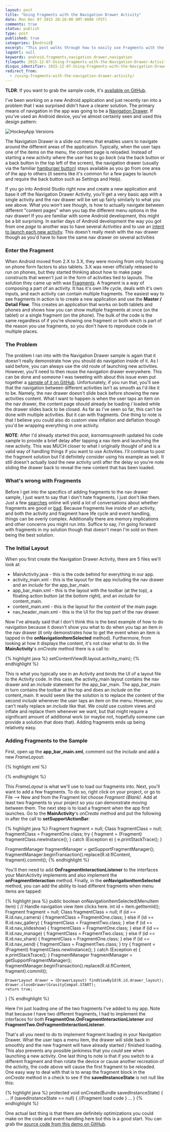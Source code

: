 ```yaml
---
layout: post
title: "Using Fragments with the Navigation Drawer Activity"
date: Mon Dec 07 2015 20:16:00 GMT-0800 (PST)
comments: true
status: publish
type: post
published: true
categories: [Android]
excerpt: "This post walks through how to easily use Fragments with the Navigation Drawer Activity available in Android Studio."
logoUrl: null
keywords: android,fragments,navigation drawer,navigation
filepath: 2015-12-07-Using-Fragments-with-the-Navigation-Drawer-Activity.markdown
disqus_identifier: 2015-12-07-Using-Fragments-with-the-Navigation-Drawer-Activity
redirect_from: 
  - /using-fragments-with-the-navigation-drawer-activity/
---
```


**TLDR**: If you want to grab the sample code, it's [available on GitHub](https://github.com/ChrisRisner/AndroidFragmentNavigationDrawer).

I've been working on a new Android application and just recently ran into a problem that I was surprised didn't have a clearer solution.  The primary means of navigation in the app was going to be a [Navigation Drawer](https://www.google.com/design/spec/patterns/navigation-drawer.html#navigation-drawer-specs).  If you've used an Android device, you've almost certainly seen and used this design pattern:

<img src="http://storage.chrisrisner.com/images/android-navigation-drawer.png" alt="HockeyApp Versions" class="centeredInContent"/>

The Navigation Drawer is a slide out menu that enables users to navigate around the different areas of the application.  Typically, when the user taps one of the items on the menu, the content page is reloaded.  Instead of starting a new activity where the user has to go *back* (via the back button or a back button in the top left of the screen), the navigation drawer (usually via the familiar [hamburger button](https://en.wikipedia.org/wiki/Hamburger_button)) stays available as you go from one area of the app to others (it seems like it's common for a few pages to launch and require the back button such as Settings and Help).

If you go into Android Studio right now and create a new application and base it off the Navigation Drawer Activity, you'll get a very basic app with a single activity and the nav drawer will be set up fairly similarly to what you see above.  What you won't see though, is how to actually navigate between different "content pages" when you tap the different menu options in the nav drawer!  If you are familiar with some Android development, this might be a bit surprising.  In earlier days of Android development the way you got from one *page* to another was to have several *Activities* and to use an [intent to launch each new activity](http://chrisrisner.com/31-Days-of-Android--Day-5-Adding-Multiple-Activities-and-using-Intents/).  This doesn't really mesh with the nav drawer though as you'd have to have the same nav drawer on several activities

### Enter the Fragment
When Android moved from 2.X to 3.X, they were moving from only focusing on phone form factors to also tablets.  3.X was never officially released to run on phones, but they started thinking about how to make page constructs that weren't just in the form of activities tied to layouts.  The solution they came up with was [Fragments](http://developer.android.com/guide/components/fragments.html).  A fragment is a way of composing a part of an activity.  It has it's own life cycle, deals with it's own inputs, and each activity can contain multiple fragments.  The easiest way to see fragments in action is to create a new application and use the **Master / Detail Flow**.  This creates an application that works on both tablets and phones and shows how you can show multiple fragments at once (on the tablet) or a single fragment (on the phone).  The bulk of the code is the same regardless of if you're showing one fragment or both which is part of the reason you use fragments, so you don't have to reproduce code in multiple places.
 
### The Problem
The problem I ran into with the Navigation Drawer sample is again that it doesn't really demonstrate how you should do navigation inside of it.  As I said before, you can always use the old route of launching new activities.  However, you'll need to then reuse the navigation drawer everywhere.  This can be done and someone I was tweeting with about this issue even put together a [sample of it on GitHub](https://github.com/karnamsupreeth/drawersample).  Unfortunately, if you run that, you'll see that the navigation between different activities isn't as smooth as I'd like it to be.  Namely, the nav drawer doesn't slide back before showing the new activities content.  What I want to happen is when the user taps an item on the nav drawer, the content page should already be loading / loaded while the drawer slides back to be closed.  As far as I've seen so far, this can't be done with multiple activities.  But it can with fragments.  One thing to note is that I believe you could also do custom view inflation and deflation though you'd be wrapping everything in one activity.

**NOTE**: After I'd already started this post, *karnamsupreeth* updated his code sample to provide a brief delay after tapping a nav item and launching the new activity.  This was MUCH closer to what I originally thought of and is a valid way of handling things if you want to use Activities.  I'll continue to post the fragment solution but I'd definitely consider using his example as well.  It still doesn't actually *load* the new activity until after the delay so you're note sliding the drawer back to reveal the new content that has been loaded.

### What's wrong with Fragments
Before I get into the specifics of adding fragments to the nav drawer sample, I just want to say that I don't hate fragments, I just don't like them.  Just a few [searches](https://www.google.com/webhp?sourceid=chrome-instant&ion=1&espv=2&ie=UTF-8#q=fragments%20vs%20activities) online will yield a lot of conversations about whether fragments are good or [bad](https://corner.squareup.com/2014/10/advocating-against-android-fragments.html).  Because fragments live inside of an activity, and both the activity and fragment have life cycle and event handling, things can be overly complex.  Additionally there are memory implications and other concerns you might run into.  Suffice to say, I'm going forward with fragments in my solution though that doesn't mean I'm sold on them being the best solution.

### The Initial Layout
When you first create the Navigation Drawer Activity, there are 5 files we'll look at:

* MainActivity.java - this is the code behind for everything in our app.
* activity_main.xml - this is the layout for the app including the nav drawer and an *include* for the app_bar_main.
* app_bar_main.xml - this is the layout with the toolbar (at the top), a floating action button (at the bottom right), and an *include* for content_main.
* content_main.xml - this is the layout for the *content* of the main page.
* nav_header_main.xml - this is the UI for the top part of the nav drawer.

Now I've already said that I don't think this is the best example of how to do navigation because it doesn't show you what to do when you tap an item in the nav drawer (it only demonstrates how to get the event when an item is tapped in the **onNavigationItemSelected** method).  Furthermore, from looking at how it displays the content, it's not clear what to do.  In the **MainActivity**'s *onCreate* method there is a call to:

{% highlight java %}
setContentView(R.layout.activity_main);
{% endhighlight %}

This is what you typically see in an Activity and binds the UI of a layout file to the Activity code.  In this case, the activity_main layout contains the nav drawer and an *include* statement for the app_bar_main.  The app_bar_main in turn contains the toolbar at the top and does an *include* on the content_main.  It would seem like the solution is to replace the content of the second *include* whenever the user taps an item on the menu.  However, you can't really replace an *include* like that.  We could use custom views and inflate and replace them whenever we want, but that might require a significant amount of additional work (or maybe not, hopefully someone can provide a solution that does that).  Adding fragments ends up being relatively easy.

### Adding Fragments to the Sample
First, open up the **app_bar_main.xml**, comment out the *include* and add a new *FrameLayout*:

{% highlight xml %}
<!--<include layout="@layout/content_main" />-->

<FrameLayout
  android:id="@+id/flContent"
  android:layout_width="match_parent"
  android:layout_height="match_parent"
  android:layout_marginTop="?attr/actionBarSize"/>
{% endhighlight %}

This *FrameLayout* is what we'll use to load our fragments into.  Next, you'll want to add a few fragments.  To do so, right click on your project, or go to File --> New and from the Fragment list choose *Fragment (Blank)*.  Add at least two fragments to your project so you can demonstrate moving between them.  The next step is to load a fragment when the app first launches.  Go to the **MainActivity**'s *onCreate* method and put the following in after the call to **setSupportActionBar**:

{% highlight java %}
Fragment fragment = null;
Class fragmentClass = null;
fragmentClass = FragmentOne.class;
try {
    fragment = (Fragment) fragmentClass.newInstance();
} catch (Exception e) {
    e.printStackTrace();
}

FragmentManager fragmentManager = getSupportFragmentManager();
fragmentManager.beginTransaction().replace(R.id.flContent, fragment).commit();
{% endhighlight %}

You'll then need to add **OnFragmentInteractionListener** to the interfaces your MainActivity implements and also implement the **onFragmentInteraction** method.  Finally, in the **onNavigationItemSelected** method, you can add the ability to load different fragments when menu items are tapped:

{% highlight java %}
public boolean onNavigationItemSelected(MenuItem item) {
    // Handle navigation view item clicks here.
    int id = item.getItemId();
    Fragment fragment = null;
    Class fragmentClass = null;
    if (id == R.id.nav_camera) {
        fragmentClass = FragmentOne.class;
    } else if (id == R.id.nav_gallery) {
        fragmentClass = FragmentTwo.class;
    } else if (id == R.id.nav_slideshow) {
        fragmentClass = FragmentOne.class;
    } else if (id == R.id.nav_manage) {
        fragmentClass = FragmentTwo.class;
    } else if (id == R.id.nav_share) {
        fragmentClass = FragmentOne.class;
    } else if (id == R.id.nav_send) {
        fragmentClass = FragmentTwo.class;
    }
    try {
        fragment = (Fragment) fragmentClass.newInstance();
    } catch (Exception e) {
        e.printStackTrace();
    }
    FragmentManager fragmentManager = getSupportFragmentManager();
    fragmentManager.beginTransaction().replace(R.id.flContent, fragment).commit();

    DrawerLayout drawer = (DrawerLayout) findViewById(R.id.drawer_layout);
    drawer.closeDrawer(GravityCompat.START);
    return true;
} 
{% endhighlight %}

Here I'm just loading one of the two fragments I've added to my app.  Note that because I have two different fragments, I had to implement the interfaces for both **FragmentOne.OnFragmentInteractionListener** and **FragmentTwo.OnFragmentInteractionListener**.  

That's all you need to do to implement fragment loading in your Navigation Drawer.  What the user taps a menu item, the drawer will slide back in smoothly and the new fragment will have already started / finished loading.  This also prevents any possible jankiness that you *could* see when launching a new activity.  One last thing to note is that if you switch to a different fragment and then rotate the device or cause another recreation of the activity, the code above will cause the first fragment to be reloaded.  One easy way to deal with that is to  wrap the fragment block in the *onCreate* method in a check to see if the **savedInstanceState** is not null like this:

{% highlight java %}
protected void onCreate(Bundle savedInstanceState) {
    ...
    if (savedInstanceState == null) {
        //Fragment load code
    }
    ...
}
{% endhighlight %}

One actual last thing is that there are definitely optimizations you could make on the code and event handling here but this is a good start.  You can grab the [source code from this demo on GitHub](https://github.com/ChrisRisner/AndroidFragmentNavigationDrawer).